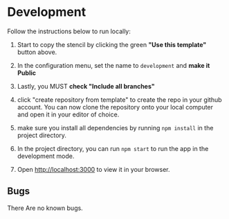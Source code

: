 # Development
Follow the instructions below to run locally:

1) Start to copy the stencil by clicking the green **"Use this template"** button above.

2) In the configuration menu, set the name to `development` and **make it Public**

3) Lastly, you MUST **check "Include all branches"**

4) click "create repository from template" to create the repo in your github account. You can now clone the repository onto your local computer and open it in your editor of choice.

5) make sure you install all dependencies by running `npm install` in the project directory.

6) In the project directory, you can run `npm start` to run the app in the development mode.

7) Open [http://localhost:3000](http://localhost:3000) to view it in your browser.


## Bugs
There Are no known bugs.
